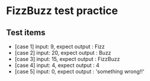 # FizzBuzz test practice


## Test items
-  [case 1] input: 9, expect output : Fizz
-  [case 2] input: 20, expect output : Buzz
-  [case 3] input: 15, expect output : FizzBuzz
-  [case 4] input: 4, expect output : 4
-  [case 5] input: 0, expect output : 'something wrong!!'

